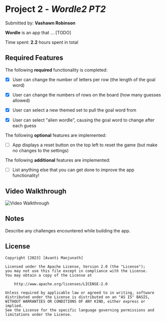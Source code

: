 # Project 2 - *Wordle2 PT2*

Submitted by: **Vashawn Robinson**

**Wordle** is an app that ... [TODO] 

Time spent: **2.2** hours spent in total

## Required Features

The following **required** functionality is completed:

- [x] User can change the number of letters per row (the length of the goal word)
- [x] User can change the numbers of rows on the board (how many guesses allowed)
- [x] User can select a new themed set to pull the goal word from
- [x] User can select "alien wordle", causing the goal word to change after each guess


The following **optional** features are implemented:

- [ ] App displays a reset button on the top left to reset the game (but make no changes to the settings)

The following **additional** features are implemented:

- [ ] List anything else that you can get done to improve the app functionality!

## Video Walkthrough

<img src='https://github.com/AvantiiM/ios10-project2-wordle-starter/blob/main/WordlePt2.gif?raw=true' title='Video Walkthrough' width='' alt='Video Walkthrough' />


## Notes

Describe any challenges encountered while building the app.

## License

    Copyright [2023] [Avanti Manjunath]

    Licensed under the Apache License, Version 2.0 (the "License");
    you may not use this file except in compliance with the License.
    You may obtain a copy of the License at

        http://www.apache.org/licenses/LICENSE-2.0

    Unless required by applicable law or agreed to in writing, software
    distributed under the License is distributed on an "AS IS" BASIS,
    WITHOUT WARRANTIES OR CONDITIONS OF ANY KIND, either express or implied.
    See the License for the specific language governing permissions and
    limitations under the License.
